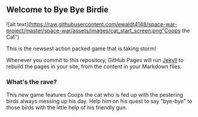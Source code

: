 ## Welcome to Bye Bye Birdie

![alt text](https://raw.githubusercontent.com/ewaldt4148/space-war-project/master/space-war/assets/images/cat_start_screen.png"Coops the Cat")

This is the newsest action packed game that is taking storm! 

Whenever you commit to this repository, GitHub Pages will run [Jekyll](https://jekyllrb.com/) to rebuild the pages in your site, from the content in your Markdown files.

### What's the rave?

This new game features Coops the cat who is fed up with the pestering birds always messing up his day. Help him on his quest to say "bye-bye" to those birds with the little help of his friendly gun.  


